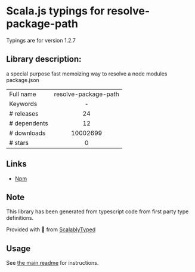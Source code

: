 
# Scala.js typings for resolve-package-path

Typings are for version 1.2.7

## Library description:
a special purpose fast memoizing way to resolve a node modules package.json

|                    |                 |
| ------------------ | :-------------: |
| Full name          | resolve-package-path |
| Keywords           | - |
| # releases         | 24 |
| # dependents       | 12 |
| # downloads        | 10002699 |
| # stars            | 0 |

## Links
- [Npm](https://www.npmjs.com/package/resolve-package-path)
    


## Note
This library has been generated from typescript code from first party type definitions.

Provided with :purple_heart: from [ScalablyTyped](https://github.com/oyvindberg/ScalablyTyped)

## Usage
See [the main readme](../../readme.md) for instructions.


